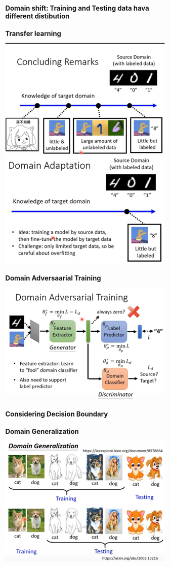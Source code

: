 ## Domain shift: Training and Testing data hava different distibution
## Transfer learning

![](img/targetdomain.PNG)
![](img/domainadaptation1.PNG)

## Domain Adversaarial Training
![](img/domainadversarialTraining.PNG)

## Considering Decision Boundary

## Domain Generalization
![](img/domaingenelization.PNG)